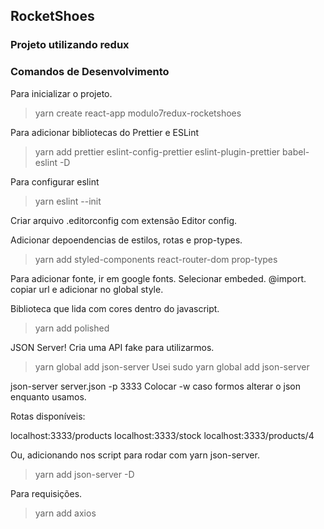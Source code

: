 ## RocketShoes

### Projeto utilizando redux

### Comandos de Desenvolvimento

Para inicializar o projeto.
> yarn create react-app modulo7redux-rocketshoes


Para adicionar bibliotecas do Prettier e ESLint
> yarn add prettier eslint-config-prettier eslint-plugin-prettier babel-eslint -D


Para configurar eslint
> yarn eslint --init

Criar arquivo .editorconfig com extensão  Editor config.

Adicionar depoendencias de estilos, rotas e prop-types.

> yarn add styled-components react-router-dom prop-types

Para adicionar fonte, ir em google fonts. Selecionar embeded. @import. copiar url e adicionar no global style.

Biblioteca que lida com cores dentro do javascript.
> yarn add polished

JSON Server!
Cria uma API fake para utilizarmos.
> yarn global add json-server
Usei sudo yarn global add json-server

json-server server.json -p 3333
Colocar -w caso formos alterar o json enquanto usamos.

Rotas disponíveis:

localhost:3333/products
localhost:3333/stock
localhost:3333/products/4

Ou, adicionando nos script para rodar com yarn json-server.
> yarn add json-server -D

Para requisições.
> yarn add axios
